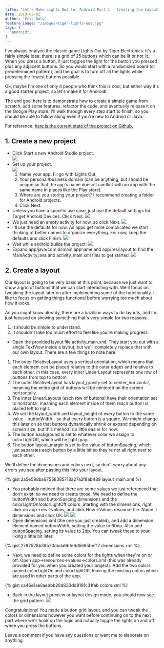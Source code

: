 ```yaml
---
title: "Let's Make Lights Out for Android Part 1 - Creating the Layout"
date: 2018-02-02
author: "Eric Daly"
feature_image: "/images/tiger-lights-out.jpg"
tags: [
  "android",
]
---
```


I've always enjoyed the classic game Lights Out by Tiger Electronics. It's a fairly simple idea: there is a grid of 25 buttons which can be lit or not lit. When you press a button, it just toggles the light for the button you pressed plus any adjacent buttons. So you would start with a randomized board (or predetermined pattern), and the goal is to turn off all the lights while pressing the fewest buttons possible.

Ok, maybe I'm one of only 4 people who think this is cool, but either way it's a good starter project, so let's make it for Android!

The end goal here is to demonstrate how to create a simple game from scratch, add some features, refactor the code, and eventually release it on the Google Play store. I'll walk through every step start to finish, so you should be able to follow along even if you're new to Android or Java.

For reference, [here is the current state of the project on Github.](https://github.com/linucksrox/AndroidLogicPuzzle)

## 1. Create a new project
- Click Start a new Android Studio project.  
![](/postassets/letsmakeandroidlogicpuzzle1.png)
- Set up your project.  
![](/postassets/letsmakeandroidlogicpuzzle2.png)
  1. Name your app. I'll go with Lights Out.
  2. Your personal/business domain (can be anything, but should be unique so that the app's name doesn't conflict with an app with the same name in places like the Play store).
  3. Where are you storing your project? I recommend creating a folder for Android projects.
  4. Click Next.
- Unless you have a specific use case, just use the default settings for Target Android Devices. Click Next.
![](/postassets/letsmakeandroidlogicpuzzle3.png)
- We just need an empty activity for now, so click Next.
![](/postassets/letsmakeandroidlogicpuzzle4.png)
- I'll use the defaults for now. As apps get more complicated we start thinking of better names to organize everything. For now, keep the defaults and click Finish.
![](/postassets/letsmakeandroidlogicpuzzle5.png)
- Wait while android builds the project.
![](/postassets/letsmakeandroidlogicpuzzle6.png)
- Expand app/java/com.domain.appname and app/res/layout to find the MainActivity.java and activity_main.xml files to get started.
![](/postassets/letsmakeandroidlogicpuzzle7.png)

## 2. Create a layout
Our layout is going to be very basic at this point, because we just want to show a grid of buttons that we can start interacting with. We'll focus on tweaking the layout later on after implementing some of the functionality. I like to focus on getting things functional before worrying too much about how it looks.

As you might know already, there are a bazillion ways to do layouts, and I'm just focused on showing something that's very simple for two reasons:  
1. It should be simple to understand.  
2. It shouldn't take too much effort to feel like you're making progress.

- Open the provided layout file activity_main.xml. They start you out with a single TextView inside a layout, but we'll completely replace that with our own layout.
There are a few things to note here:
1. The outer RelativeLayout uses a vertical orientation, which means that each element can be placed relative to the outer edges and relative to each other. In this case, every inner LinearLayout represents one row of buttons from top to bottom.
2. The outer RelativeLayout has layout_gravity set to center_horizontal, meaning the entire grid of buttons will be centered on the screen horizontally.
3. The inner LinearLayouts (each row of buttons) have their orientation set to horizontal, meaning each element inside of them (each button) is placed left to right.
4. We set the layout_width and layout_height of every button to the same value - buttonWidth - so that every button is a square. We might change this later on so that buttons dynamically shrink or expand depending on screen size, but this method is a little easier for now.
5. The button background is set to whatever color we assign to colorLightOff, which will be light gray.
6. The button layout_margin is set to the value of buttonSpacing, which just separates each button by a little bit so they're not all right next to each other.

We'll define the dimensions and colors next, so don't worry about any errors you see after pasting this into your layout.

{% gist 2a5e598ba67558385718a27a2f8ab489 layout_main.xml %}

- You probably noticed that there are some values we just referenced that don't exist, so we need to create those. We need to define the buttonWidth and buttonSpacing dimensions and the colorLightOn/colorLightOff colors. Starting with the dimensions, right click on app->res->values, and click New->Values resource file. Name it dimensions and click OK.
![](/postassets/new-values-resource.png)
![](/postassets/new-dimensions-file.png)
- Open dimensions.xml (the one you just created), and add a dimension element named buttonWidth, setting the value to 60dp. Also add buttonSpacing, setting its value to 2dp. You can tweak these to your liking a little bit later.

{% gist 2787528b39b70cbda9bfe6d5685bef17 dimensions.xml %}

- Next, we need to define some colors for the lights when they're on or off. Open app->resources->values->colors.xml (this was already provided for you when you created your project). Add the two colors named colorLightOn and colorLightOff, leaving the existing colors which are used in other parts of the app.

{% gist ca46e1ae8aebbb28d833dd8191c31fab colors.xml %}

- Back in the layout preview or layout design mode, you should now see the grid pattern.
![](/postassets/button-grid.png)

Congratulations! You made a button grid layout, and you can tweak the colors or dimensions however you want before continuing on to the next part where we'll hook up the logic and actually toggle the lights on and off when you press the buttons.

Leave a comment if you have any questions or want me to elaborate on anything.
